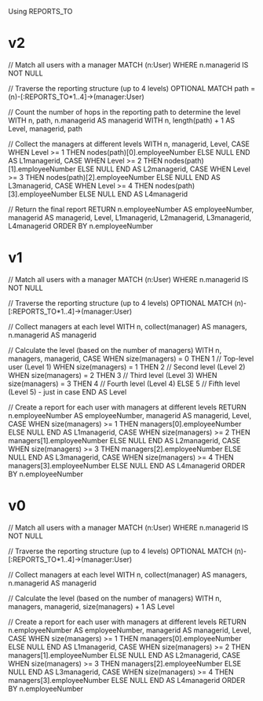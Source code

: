 Using REPORTS_TO

# v2

// Match all users with a manager
MATCH (n:User)
WHERE n.managerid IS NOT NULL

// Traverse the reporting structure (up to 4 levels)
OPTIONAL MATCH path = (n)-[:REPORTS_TO*1..4]->(manager:User)

// Count the number of hops in the reporting path to determine the level
WITH n, path, n.managerid AS managerid
WITH n, length(path) + 1 AS Level, managerid, path

// Collect the managers at different levels
WITH n, managerid, Level,
     CASE WHEN Level >= 1 THEN nodes(path)[0].employeeNumber ELSE NULL END AS L1managerid,
     CASE WHEN Level >= 2 THEN nodes(path)[1].employeeNumber ELSE NULL END AS L2managerid,
     CASE WHEN Level >= 3 THEN nodes(path)[2].employeeNumber ELSE NULL END AS L3managerid,
     CASE WHEN Level >= 4 THEN nodes(path)[3].employeeNumber ELSE NULL END AS L4managerid

// Return the final report
RETURN n.employeeNumber AS employeeNumber, 
       managerid AS managerid, 
       Level,
       L1managerid, 
       L2managerid, 
       L3managerid, 
       L4managerid
ORDER BY n.employeeNumber


# v1
// Match all users with a manager
MATCH (n:User)
WHERE n.managerid IS NOT NULL

// Traverse the reporting structure (up to 4 levels)
OPTIONAL MATCH (n)-[:REPORTS_TO*1..4]->(manager:User)

// Collect managers at each level
WITH n, 
     collect(manager) AS managers,
     n.managerid AS managerid

// Calculate the level (based on the number of managers)
WITH n, managers, managerid, 
     CASE 
        WHEN size(managers) = 0 THEN 1   // Top-level user (Level 1)
        WHEN size(managers) = 1 THEN 2   // Second level (Level 2)
        WHEN size(managers) = 2 THEN 3   // Third level (Level 3)
        WHEN size(managers) = 3 THEN 4   // Fourth level (Level 4)
        ELSE 5                           // Fifth level (Level 5) - just in case
     END AS Level

// Create a report for each user with managers at different levels
RETURN n.employeeNumber AS employeeNumber, 
       managerid AS managerid, 
       Level,
       CASE WHEN size(managers) >= 1 THEN managers[0].employeeNumber ELSE NULL END AS L1managerid,
       CASE WHEN size(managers) >= 2 THEN managers[1].employeeNumber ELSE NULL END AS L2managerid,
       CASE WHEN size(managers) >= 3 THEN managers[2].employeeNumber ELSE NULL END AS L3managerid,
       CASE WHEN size(managers) >= 4 THEN managers[3].employeeNumber ELSE NULL END AS L4managerid
ORDER BY n.employeeNumber


# v0

// Match all users with a manager
MATCH (n:User)
WHERE n.managerid IS NOT NULL

// Traverse the reporting structure (up to 4 levels)
OPTIONAL MATCH (n)-[:REPORTS_TO*1..4]->(manager:User)

// Collect managers at each level
WITH n, 
     collect(manager) AS managers,
     n.managerid AS managerid

// Calculate the level (based on the number of managers)
WITH n, managers, managerid, size(managers) + 1 AS Level

// Create a report for each user with managers at different levels
RETURN n.employeeNumber AS employeeNumber, 
       managerid AS managerid, 
       Level,
       CASE WHEN size(managers) >= 1 THEN managers[0].employeeNumber ELSE NULL END AS L1managerid,
       CASE WHEN size(managers) >= 2 THEN managers[1].employeeNumber ELSE NULL END AS L2managerid,
       CASE WHEN size(managers) >= 3 THEN managers[2].employeeNumber ELSE NULL END AS L3managerid,
       CASE WHEN size(managers) >= 4 THEN managers[3].employeeNumber ELSE NULL END AS L4managerid
ORDER BY n.employeeNumber


